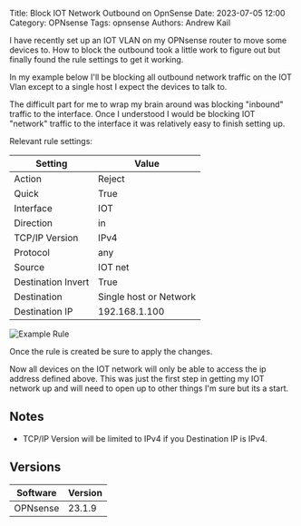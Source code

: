 Title: Block IOT Network Outbound on OpnSense
Date: 2023-07-05 12:00
Category: OPNsense
Tags: opnsense
Authors: Andrew Kail

I have recently set up an IOT VLAN on my OPNsense router to move some devices to. How to block
the outbound took a little work to figure out but finally found the rule settings to get it working.

In my example below I'll be blocking all outbound network traffic on the IOT Vlan except to a single
host I expect the devices to talk to.  

The difficult part for me to wrap my brain around was blocking "inbound" traffic to the interface.  Once I understood
I would be blocking IOT "network" traffic to the interface it was relatively easy to finish setting up.

Relevant rule settings:

| Setting | Value |
| --- | --- |
| Action | Reject |
| Quick | True | 
| Interface | IOT | 
| Direction | in | 
| TCP/IP Version| IPv4 | 
| Protocol | any | 
|  Source | IOT net | 
|  Destination Invert | True | 
| Destination | Single host or Network | 
| Destination IP | 192.168.1.100  | 


![Example Rule]({static}/images/2023/opnsense-iot-fw/opnsense-iot-fw-1.png)

Once the rule is created be sure to apply the changes.

Now all devices on the IOT network will only be able to access the ip address defined above.  This was just the first step
in getting my IOT network up and will need to open up to other things I'm sure but its a start.

## Notes

* TCP/IP Version will be limited to IPv4 if you Destination IP is IPv4.

## Versions

| Software | Version |
| --- | --- |
| OPNsense | 23.1.9 |
